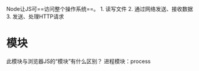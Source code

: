 Node让JS可==访问整个操作系统==。
	1. 读写文件
	2. 通过网络发送、接收数据
	3. 发送、处理HTTP请求


# 模块
此模块与浏览器JS的“模块”有什么区别？
进程模块：process